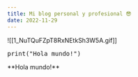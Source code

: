 ```yaml
---
title: Mi blog personal y profesional 😎
date: 2022-11-29
---
```


![[1_NuTQuFZpT8RxNEtkSh3W5A.gif]]

<pre>
print("Hola mundo!")
</pre>

<div className="text-green-500"> **Hola mundo!** </div>


